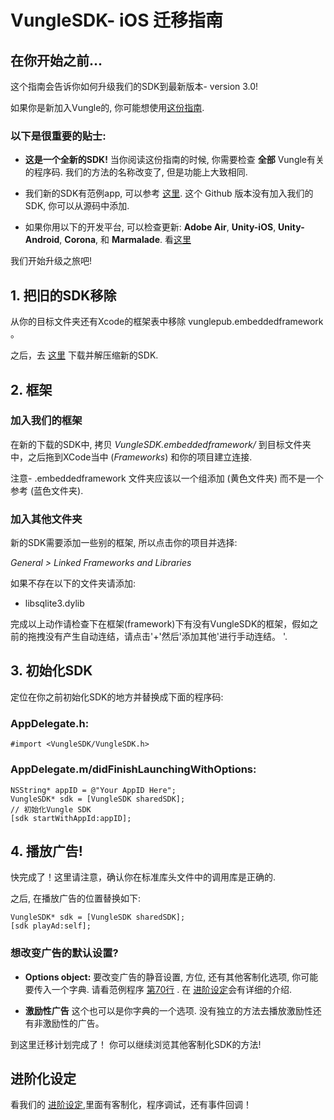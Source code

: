# VungleSDK- iOS 迁移指南

## 在你开始之前...

这个指南会告诉你如何升级我们的SDK到最新版本- version 3.0!

如果你是新加入Vungle的, 你可能想使用[这份指南](https://github.com/Vungle/vungle-resources/blob/master/中文/iOS-resources/iOS-dev-guide.md).

### 以下是很重要的贴士:

* **这是一个全新的SDK!** 当你阅读这份指南的时候, 你需要检查 **全部** Vungle有关的程序码. 我们的方法的名称改变了, 但是功能上大致相同. 

* 我们新的SDK有范例app, 可以参考 [这里](https://github.com/Vungle/vungle-resources/tree/master/iOS-docs/iOS-sample-app). 这个 Github 版本没有加入我们的 SDK, 你可以从源码中添加.

* 如果你用以下的开发平台, 可以检查更新: **Adobe Air**, **Unity-iOS**, **Unity-Android**, **Corona**, 和 **Marmalade**. 看[这里](https://v.vungle.com/dev/plugins)

我们开始升级之旅吧!

## 1. 把旧的SDK移除

从你的目标文件夹还有Xcode的框架表中移除 vunglepub.embeddedframework 。

之后，去 [这里](https://v.vungle.com/dev/ios) 下载并解压缩新的SDK.

## 2. 框架

### 加入我们的框架

在新的下载的SDK中, 拷贝 *VungleSDK.embeddedframework/* 到目标文件夹中，之后拖到XCode当中 (*Frameworks*) 和你的项目建立连接.

注意-  .embeddedframework 文件夹应该以一个组添加 (黄色文件夹) 而不是一个参考 (蓝色文件夹).

### 加入其他文件夹

新的SDK需要添加一些别的框架, 所以点击你的项目并选择:

*General > Linked Frameworks and Libraries*

如果不存在以下的文件夹请添加:

* libsqlite3.dylib

完成以上动作请检查下在框架(framework)下有没有VungleSDK的框架，假如之前的拖拽没有产生自动连结，请点击'+'然后'添加其他'进行手动连结。
'.

## 3. 初始化SDK

定位在你之前初始化SDK的地方并替换成下面的程序码:

### AppDelegate.h:

`#import <VungleSDK/VungleSDK.h>`

### AppDelegate.m/didFinishLaunchingWithOptions:

```objc
NSString* appID = @"Your AppID Here";
VungleSDK* sdk = [VungleSDK sharedSDK];
// 初始化Vungle SDK
[sdk startWithAppId:appID];
```

## 4. 播放广告!

快完成了！这里请注意，确认你在标准库头文件中的调用库是正确的. 

之后, 在播放广告的位置替换如下:

```objc
VungleSDK* sdk = [VungleSDK sharedSDK];
[sdk playAd:self];
```

### 想改变广告的默认设置?

* **Options object:** 要改变广告的静音设置, 方位, 还有其他客制化选项, 你可能要传入一个字典. 请看范例程序 [第70行](https://github.com/Vungle/vungle-resources/blob/master/iOS-resources/iOS-sample-app/Vungle%20Sample%20App/FirstViewController.m) . 在 [进阶设定](https://github.com/Vungle/vungle-resources/blob/master/中文/iOS/iOS-advanced-settings.md)会有详细的介绍.

* **激励性广告** 这个也可以是你字典的一个选项. 没有独立的方法去播放激励性还有非激励性的广告。
  
到这里迁移计划完成了！ 你可以继续浏览其他客制化SDK的方法!


## 进阶化设定

看我们的 [进阶设定](https://github.com/Vungle/vungle-resources/blob/master/中文/iOS/iOS-advanced-settings.md),里面有客制化，程序调试，还有事件回调！
